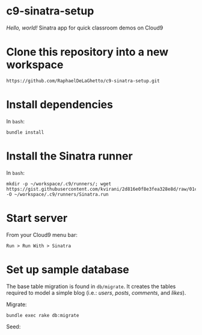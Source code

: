 # c9-sinatra-setup

_Hello, world!_ Sinatra app for quick classroom demos on Cloud9

# Clone this repository into a new workspace

```
https://github.com/RaphaelDeLaGhetto/c9-sinatra-setup.git
```

# Install dependencies

In `bash`:

```
bundle install
```

# Install the Sinatra runner

In `bash`:

```
mkdir -p ~/workspace/.c9/runners/; wget https://gist.githubusercontent.com/kvirani/2d816e0f8e3fea328e8d/raw/01c2eddf2dcece5f3f14e85c70dffb8bcef62c77/Sinatra.run -O ~/workspace/.c9/runners/Sinatra.run
```

# Start server

From your Cloud9 menu bar:

```
Run > Run With > Sinatra
```

# Set up sample database

The base table migration is found in `db/migrate`. It creates the tables
required to model a simple blog (i.e.: _users_, _posts_, _comments_, and
_likes_).

Migrate:

```
bundle exec rake db:migrate
```

Seed:

```

```

